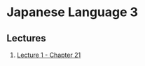 
# Japanese Language 3

## Lectures

1. [Lecture 1 - Chapter 21]({{site.baseurl}}/2020-08-11-cs3103-lecture-1-introduction-to-subnet/)
